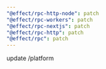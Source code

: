 ```yaml
---
"@effect/rpc-http-node": patch
"@effect/rpc-workers": patch
"@effect/rpc-nextjs": patch
"@effect/rpc-http": patch
"@effect/rpc": patch
---
```


update /platform
